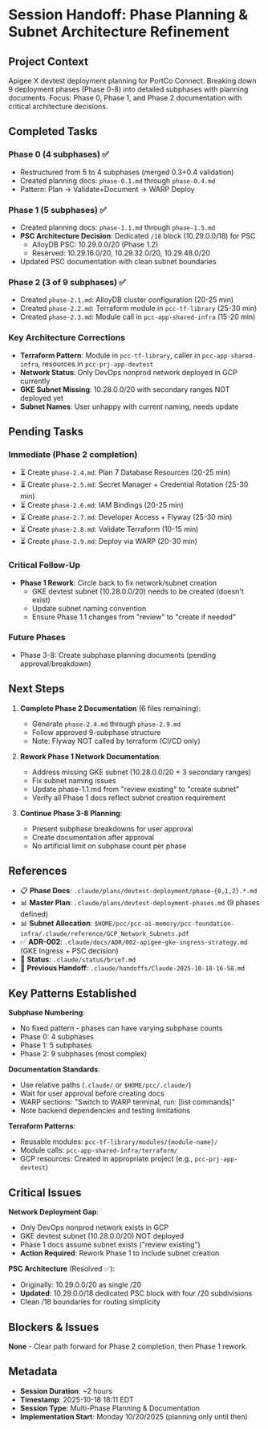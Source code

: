 # Session Handoff: Phase Planning & Subnet Architecture Refinement

## Project Context

Apigee X devtest deployment planning for PortCo Connect. Breaking down 9 deployment phases (Phase 0-8) into detailed subphases with planning documents. Focus: Phase 0, Phase 1, and Phase 2 documentation with critical architecture decisions.

## Completed Tasks

### Phase 0 (4 subphases) ✅
- Restructured from 5 to 4 subphases (merged 0.3+0.4 validation)
- Created planning docs: `phase-0.1.md` through `phase-0.4.md`
- Pattern: Plan → Validate+Document → WARP Deploy

### Phase 1 (5 subphases) ✅
- Created planning docs: `phase-1.1.md` through `phase-1.5.md`
- **PSC Architecture Decision**: Dedicated `/18` block (10.29.0.0/18) for PSC
  - AlloyDB PSC: 10.29.0.0/20 (Phase 1.2)
  - Reserved: 10.29.16.0/20, 10.29.32.0/20, 10.29.48.0/20
- Updated PSC documentation with clean subnet boundaries

### Phase 2 (3 of 9 subphases) ✅
- Created `phase-2.1.md`: AlloyDB cluster configuration (20-25 min)
- Created `phase-2.2.md`: Terraform module in `pcc-tf-library` (25-30 min)
- Created `phase-2.3.md`: Module call in `pcc-app-shared-infra` (15-20 min)

### Key Architecture Corrections
- **Terraform Pattern**: Module in `pcc-tf-library`, caller in `pcc-app-shared-infra`, resources in `pcc-prj-app-devtest`
- **Network Status**: Only DevOps nonprod network deployed in GCP currently
- **GKE Subnet Missing**: 10.28.0.0/20 with secondary ranges NOT deployed yet
- **Subnet Names**: User unhappy with current naming, needs update

## Pending Tasks

### Immediate (Phase 2 completion)
- ⏳ Create `phase-2.4.md`: Plan 7 Database Resources (20-25 min)
- ⏳ Create `phase-2.5.md`: Secret Manager + Credential Rotation (25-30 min)
- ⏳ Create `phase-2.6.md`: IAM Bindings (20-25 min)
- ⏳ Create `phase-2.7.md`: Developer Access + Flyway (25-30 min)
- ⏳ Create `phase-2.8.md`: Validate Terraform (10-15 min)
- ⏳ Create `phase-2.9.md`: Deploy via WARP (20-30 min)

### Critical Follow-Up
- **Phase 1 Rework**: Circle back to fix network/subnet creation
  - GKE devtest subnet (10.28.0.0/20) needs to be created (doesn't exist)
  - Update subnet naming convention
  - Ensure Phase 1.1 changes from "review" to "create if needed"

### Future Phases
- Phase 3-8: Create subphase planning documents (pending approval/breakdown)

## Next Steps

1. **Complete Phase 2 Documentation** (6 files remaining):
   - Generate `phase-2.4.md` through `phase-2.9.md`
   - Follow approved 9-subphase structure
   - Note: Flyway NOT called by terraform (CI/CD only)

2. **Rework Phase 1 Network Documentation**:
   - Address missing GKE subnet (10.28.0.0/20 + 3 secondary ranges)
   - Fix subnet naming issues
   - Update phase-1.1.md from "review existing" to "create subnet"
   - Verify all Phase 1 docs reflect subnet creation requirement

3. **Continue Phase 3-8 Planning**:
   - Present subphase breakdowns for user approval
   - Create documentation after approval
   - No artificial limit on subphase count per phase

## References

- 📋 **Phase Docs**: `.claude/plans/devtest-deployment/phase-{0,1,2}.*.md`
- 📊 **Master Plan**: `.claude/plans/devtest-deployment-phases.md` (9 phases defined)
- 📊 **Subnet Allocation**: `$HOME/pcc/pcc-ai-memory/pcc-foundation-infra/.claude/reference/GCP_Network_Subnets.pdf`
- ✅ **ADR-002**: `.claude/docs/ADR/002-apigee-gke-ingress-strategy.md` (GKE Ingress + PSC decision)
- 📝 **Status**: `.claude/status/brief.md`
- 📝 **Previous Handoff**: `.claude/handoffs/Claude-2025-10-18-16-58.md`

## Key Patterns Established

**Subphase Numbering**:
- No fixed pattern - phases can have varying subphase counts
- Phase 0: 4 subphases
- Phase 1: 5 subphases
- Phase 2: 9 subphases (most complex)

**Documentation Standards**:
- Use relative paths (`.claude/` or `$HOME/pcc/.claude/`)
- Wait for user approval before creating docs
- WARP sections: "Switch to WARP terminal, run: [list commands]"
- Note backend dependencies and testing limitations

**Terraform Patterns**:
- Reusable modules: `pcc-tf-library/modules/{module-name}/`
- Module calls: `pcc-app-shared-infra/terraform/`
- GCP resources: Created in appropriate project (e.g., `pcc-prj-app-devtest`)

## Critical Issues

**Network Deployment Gap**:
- Only DevOps nonprod network exists in GCP
- GKE devtest subnet (10.28.0.0/20) NOT deployed
- Phase 1 docs assume subnet exists ("review existing")
- **Action Required**: Rework Phase 1 to include subnet creation

**PSC Architecture** (Resolved ✅):
- Originally: 10.29.0.0/20 as single /20
- **Updated**: 10.29.0.0/18 dedicated PSC block with four /20 subdivisions
- Clean /18 boundaries for routing simplicity

## Blockers & Issues

**None** - Clear path forward for Phase 2 completion, then Phase 1 rework.

## Metadata

- **Session Duration**: ~2 hours
- **Timestamp**: 2025-10-18 18:11 EDT
- **Session Type**: Multi-Phase Planning & Documentation
- **Implementation Start**: Monday 10/20/2025 (planning only until then)
